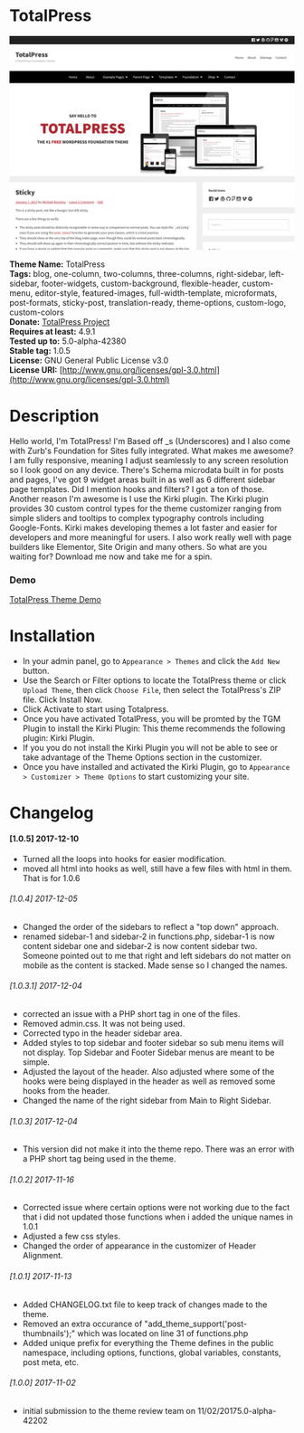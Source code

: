 # TotalPress #

[![TotalPress Screenshot](https://raw.githubusercontent.com/ThemeAwesome/TotalPress/master/screenshot.png)](https://themeawesome.com/totalpress-wordpress-foundation-theme/)

**Theme Name:** TotalPress<br />
**Tags:** blog, one-column, two-columns, three-columns, right-sidebar, left-sidebar, footer-widgets, custom-background, flexible-header, custom-menu, editor-style, featured-images, full-width-template, microformats, post-formats, sticky-post, translation-ready, theme-options, custom-logo, custom-colors<br />
**Donate:** [TotalPress Project](https://www.paypal.me/themeawesome)<br />
**Requires at least:** 4.9.1<br />
**Tested up to:** 5.0-alpha-42380<br />
**Stable tag:** 1.0.5<br />
**License:** GNU General Public License v3.0<br />
**License URI:** [http://www.gnu.org/licenses/gpl-3.0.html](http://www.gnu.org/licenses/gpl-3.0.html)<br />

Description
===
Hello world, I'm TotalPress! I'm Based off _s (Underscores) and I also come with Zurb's Foundation for Sites fully integrated. What makes me awesome? I am fully responsive, meaning I adjust seamlessly to any screen resolution so I look good on any device. There's Schema microdata built in for posts and pages, I've got 9 widget areas built in as well as 6 different sidebar page templates. Did I mention hooks and filters? I got a ton of those. Another reason I'm awesome is I use the Kirki plugin. The Kirki plugin provides 30 custom control types for the theme customizer ranging from simple sliders and tooltips to complex typography controls including Google-Fonts. Kirki makes developing themes a lot faster and easier for developers and more meaningful for users. I also work really well with page builders like Elementor, Site Origin and many others. So what are you waiting for? Download me now and take me for a spin.

### Demo ###

[TotalPress Theme Demo](https://themeawesome.com/themes/totalpress/)

Installation
===
* In your admin panel, go to `Appearance > Themes` and click the `Add New` button.
* Use the Search or Filter options to locate the TotalPress theme or click `Upload Theme`, then click `Choose File`, then select the TotalPress's ZIP file. Click Install Now.
* Click Activate to start using Totalpress.
* Once you have activated TotalPress, you will be promted by the TGM Plugin to install the Kirki Plugin: This theme recommends the following plugin: Kirki Plugin.
* If you you do not install the Kirki Plugin you will not be able to see or take advantage of the Theme Options section in the customizer.
* Once you have installed and activated the Kirki Plugin, go to `Appearance > Customizer > Theme Options` to start customizing your site.


Changelog
===

#### [1.0.5] 2017-12-10 ####

* Turned all the loops into hooks for easier modification.
* moved all html into hooks as well, still have a few files with html in them. That is for 1.0.6


###### [1.0.4] 2017-12-05 ######

* Changed the order of the sidebars to reflect a "top down" approach.
* renamed sidebar-1 and sidebar-2 in functions.php, sidebar-1 is now content sidebar one and sidebar-2 is now content sidebar two. Someone pointed out to me that right and left sidebars do not matter on mobile as the content is stacked. Made sense so I changed the names.

###### [1.0.3.1] 2017-12-04 ######

* corrected an issue with a PHP short tag in one of the files.
* Removed admin.css. It was not being used.
* Corrected typo in the header sidebar area.
* Added styles to top sidebar and footer sidebar so sub menu items will not display. Top Sidebar and Footer Sidebar menus are meant to be simple.
* Adjusted the layout of the header. Also adjusted where some of the hooks were being displayed in the header as well as removed some hooks from the header.
* Changed the name of the right sidebar from Main to Right Sidebar.

###### [1.0.3] 2017-12-04 ######

* This version did not make it into the theme repo. There was an error with a PHP short tag being used in the theme.

###### [1.0.2] 2017-11-16 ######

* Corrected issue where certain options were not working due to the fact that i did not updated those functions when i added the unique names in 1.0.1
* Adjusted a few css styles.
* Changed the order of appearance in the customizer of Header Alignment.

###### [1.0.1] 2017-11-13 ######

* Added CHANGELOG.txt file to keep track of changes made to the theme.
* Removed an extra occurance of "add_theme_support('post-thumbnails');" which was located on line 31 of functions.php
* Added unique prefix for everything the Theme defines in the public namespace, including options, functions, global variables, constants, post meta, etc.

###### [1.0.0] 2017-11-02 ######

* initial submission to the theme review team on 11/02/20175.0-alpha-42202